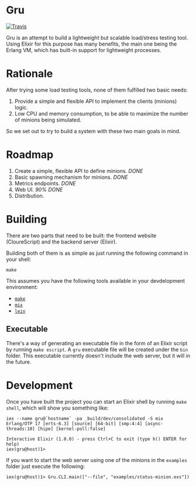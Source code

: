 Gru
====

[![Travis](https://img.shields.io/travis/jfacorro/gru.svg?style=flat-square)](https://travis-ci.org/jfacorro/gru)

Gru is an attempt to build a lightweight but scalable load/stress testing tool. Using Elixir for this purpose has many benefits, the main one being the Erlang VM, which has built-in support for lightweight processes.

# Rationale

After trying some load testing tools, none of them fulfilled two basic needs:

1. Provide a simple and flexible API to implement the clients (minions) logic.
2. Low CPU and memory consumption, to be able to maximize the number of minions being simulated.

So we set out to try to build a system with these two main goals in mind.

# Roadmap

1. Create a simple, flexible API to define minions. *DONE*
2. Basic spawning mechanism for minions. *DONE*
3. Metrics endpoints. *DONE*
4. Web UI. *90% DONE*
5. Distribution.

# Building

There are two parts that need to be built: the frontend website (CloureScript) and the backend server (Elixir).

Building both of them is as simple as just running the following command in your shell:

```
make
```

This assumes you have the following tools available in your devdelopment environment:

- [`make`](https://www.gnu.org/software/make/)
- [`mix`](http://elixir-lang.org/getting-started/mix-otp/introduction-to-mix.html)
- [`lein`](https://github.com/technomancy/leiningen/)

## Executable

There's a way of generating an executable file in the form of an Elixir script by
running `make escript`. A `gru` executable file will be created under the `bin` folder.
This executable currently doesn't include the web server, but it will in the future.

# Development

Once you have built the project you can start an Elixir shell by running `make shell`, which will show you something like:

```
iex --name gru@`hostname` -pa _build/dev/consolidated -S mix
Erlang/OTP 17 [erts-6.3] [source] [64-bit] [smp:4:4] [async-threads:10] [hipe] [kernel-poll:false]

Interactive Elixir (1.0.0) - press Ctrl+C to exit (type h() ENTER for help)
iex(gru@host)1>
```

If you want to start the web server using one of the minions in the `examples`
folder just execute the following:

```
iex(gru@host)1> Gru.CLI.main(["--file", "examples/status-minion.exs"])
```